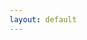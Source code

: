 ```yaml
---
layout: default
---
```

<script type="text/javascript">
	var curTag = $.query.get("tag");
    var str = "";
    {% for tag in site.tags %}
        str += '<ul>';
        {% if tag[0] == 'esp' %}
            
            {% for post in tag[1] %}
                str +=  '<li><a href="{{ site.baseurl}}{{ post.url }}">{{ post.title }}</a></li>';
            {% endfor %}

        {% endif %}
        str += '</ul>';
    {% endfor %}
    

    $("#tags_html").html(str);
</script>


<div id="tags_html" class="well"></div>

<!-- 
<div class="well">
    {% for tag in site.tags %}
    	<h1><%=$.query.get("tag")%></h1>
    	<h1>{{ tag[0] }}<sup>{{ tag[1].size }}</sup></h1>
    	{% if tag[0] == <%=$.query.get("tag")%> %}
	        <ul>
	            <a href="{{site.baseurl}}/tags?tag={{tag[0] | cgi}}" title="{{ tag[0] }}">{{ tag[0] }}<sup>{{ tag[1].size }}</sup></a>

	            {% for post in tag[1] %}
	                <li><a href="{{ site.baseurl}}{{ post.url }}">{{ post.title }}</a></li>
	            {% endfor %}
	        </ul>
        {% endif %}
    {% endfor %}
</div>

 -->


